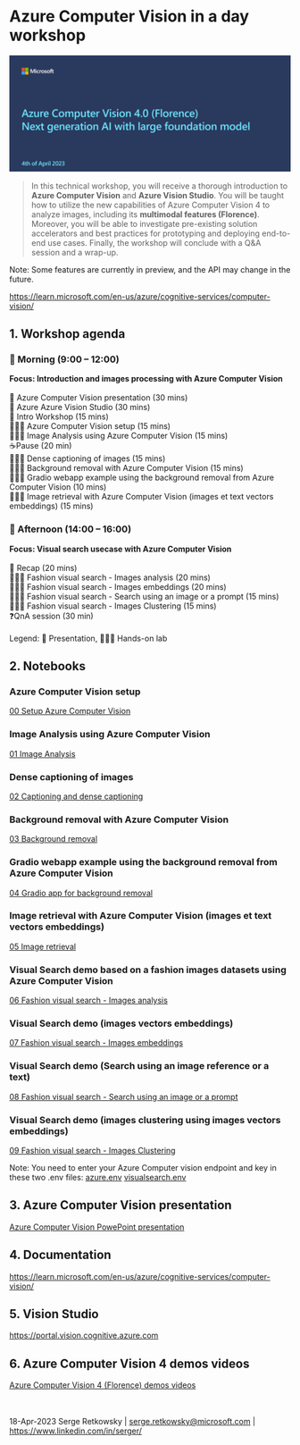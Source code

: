 # Azure Computer Vision in a day workshop

<img src="https://github.com/retkowsky/images/blob/master/florence/florence.jpg?raw=true">

> In this technical workshop, you will receive a thorough introduction to **Azure Computer Vision** and **Azure Vision Studio**. You will be taught how to utilize the new capabilities of Azure Computer Vision 4 to analyze images, including its **multimodal features (Florence)**.
Moreover, you will be able to investigate pre-existing solution accelerators and best practices for prototyping and deploying end-to-end use cases. Finally, the workshop will conclude with a Q&A session and a wrap-up.

Note: Some features are currently in preview, and the API may change in the future.

https://learn.microsoft.com/en-us/azure/cognitive-services/computer-vision/

## 1. Workshop agenda
### 🌅 Morning (9:00 – 12:00)<br>
**Focus: Introduction and images processing with Azure Computer Vision<br><br>**
📣 Azure Computer Vision presentation (30 mins)<br>
📣 Azure Azure Vision Studio (30 mins)<br>
📣 Intro Workshop (15 mins)<br>
🧑🏼‍💻 Azure Computer Vision setup (15 mins)<br>
🧑🏼‍💻 Image Analysis using Azure Computer Vision  (15 mins)<br>
:coffee:Pause (20 min)<br>
🧑🏼‍💻 Dense captioning of images  (15 mins)<br>
🧑🏼‍💻 Background removal with Azure Computer Vision  (15 mins)<br>
🧑🏼‍💻 Gradio webapp example using the background removal from Azure Computer Vision  (10 mins)<br>
🧑🏼‍💻 Image retrieval with Azure Computer Vision (images et text vectors embeddings)  (15 mins)<br>

### 🌆 Afternoon (14:00 – 16:00)<br>
**Focus: Visual search usecase with Azure Computer Vision<br>**
<br>
📣 Recap (20 mins)<br>
🧑🏼‍💻 Fashion visual search - Images analysis (20 mins)<br>
🧑🏼‍💻 Fashion visual search - Images embeddings (20 mins)<br>
🧑🏼‍💻 Fashion visual search - Search using an image or a prompt (15 mins)<br>
🧑🏼‍💻 Fashion visual search - Images Clustering (15 mins)<br>
:question:QnA session (30 min)<br>
<br>
Legend: 📣 Presentation, 🧑🏼‍💻 Hands-on lab


## 2. Notebooks
### Azure Computer Vision setup
<a href="00 Setup Azure Computer Vision.ipynb">00 Setup Azure Computer Vision</a>

### Image Analysis using Azure Computer Vision
<a href="01 Image Analysis.ipynb">01 Image Analysis</a>

### Dense captioning of images
<a href="02 Captioning and dense captioning.ipynb">02 Captioning and dense captioning</a>

### Background removal with Azure Computer Vision
<a href="03 Background removal.ipynb">03 Background removal</a>

### Gradio webapp example using the background removal from Azure Computer Vision
<a href="04%20%20Gradio%20app%20for%20background%20removal.ipynb">04 Gradio app for background removal</a>

### Image retrieval with Azure Computer Vision (images et text vectors embeddings)
<a href="05 Image retrieval.ipynb">05 Image retrieval</a>

### Visual Search demo based on a fashion images datasets using Azure Computer Vision
<a href="06 Fashion visual search - Images analysis.ipynb">06 Fashion visual search - Images analysis</a>

### Visual Search demo (images vectors embeddings)
<a href="07 Fashion visual search - Images embeddings.ipynb">07 Fashion visual search - Images embeddings</a>

### Visual Search demo (Search using an image reference or a text)
<a href="08 Fashion visual search - Search using an image or a prompt.ipynb">08 Fashion visual search - Search using an image or a prompt</a>

### Visual Search demo (images clustering using images vectors embeddings)
<a href="09 Fashion visual search - Images Clustering.ipynb">09 Fashion visual search - Images Clustering</a>

Note: You need to enter your Azure Computer vision endpoint and key in these two .env files:
<a href=azure.env>azure.env</a>
<a href=visualsearch.env>visualsearch.env</a>

## 3. Azure Computer Vision presentation
<a href="Azure Computer Vision 4.pdf">Azure Computer Vision PowePoint presentation</a>

## 4. Documentation
https://learn.microsoft.com/en-us/azure/cognitive-services/computer-vision/

## 5. Vision Studio
https://portal.vision.cognitive.azure.com

## 6. Azure Computer Vision 4 demos videos
<a href="https://www.youtube.com/playlist?list=PLy4MOYaxz3vMAA_Ie5wRUNiCZ9Sif74ex"> Azure Computer Vision 4 (Florence) demos videos</a>


<br><br>
18-Apr-2023
Serge Retkowsky | serge.retkowsky@microsoft.com | https://www.linkedin.com/in/serger/

